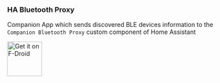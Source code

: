 ### HA Bluetooth Proxy

Companion App which sends discovered BLE devices information to the `Companion Bluetooth Proxy` custom component of Home Assistant

[<img src="https://fdroid.gitlab.io/artwork/badge/get-it-on.png"
     alt="Get it on F-Droid"
     height="80">](https://f-droid.org/packages/org.kvj.habtproxy.fdroid.release/)
